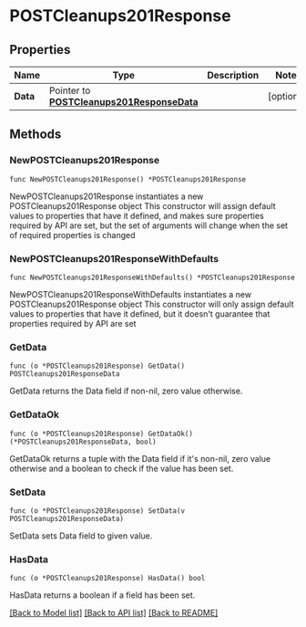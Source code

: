 # POSTCleanups201Response

## Properties

Name | Type | Description | Notes
------------ | ------------- | ------------- | -------------
**Data** | Pointer to [**POSTCleanups201ResponseData**](POSTCleanups201ResponseData.md) |  | [optional] 

## Methods

### NewPOSTCleanups201Response

`func NewPOSTCleanups201Response() *POSTCleanups201Response`

NewPOSTCleanups201Response instantiates a new POSTCleanups201Response object
This constructor will assign default values to properties that have it defined,
and makes sure properties required by API are set, but the set of arguments
will change when the set of required properties is changed

### NewPOSTCleanups201ResponseWithDefaults

`func NewPOSTCleanups201ResponseWithDefaults() *POSTCleanups201Response`

NewPOSTCleanups201ResponseWithDefaults instantiates a new POSTCleanups201Response object
This constructor will only assign default values to properties that have it defined,
but it doesn't guarantee that properties required by API are set

### GetData

`func (o *POSTCleanups201Response) GetData() POSTCleanups201ResponseData`

GetData returns the Data field if non-nil, zero value otherwise.

### GetDataOk

`func (o *POSTCleanups201Response) GetDataOk() (*POSTCleanups201ResponseData, bool)`

GetDataOk returns a tuple with the Data field if it's non-nil, zero value otherwise
and a boolean to check if the value has been set.

### SetData

`func (o *POSTCleanups201Response) SetData(v POSTCleanups201ResponseData)`

SetData sets Data field to given value.

### HasData

`func (o *POSTCleanups201Response) HasData() bool`

HasData returns a boolean if a field has been set.


[[Back to Model list]](../README.md#documentation-for-models) [[Back to API list]](../README.md#documentation-for-api-endpoints) [[Back to README]](../README.md)


